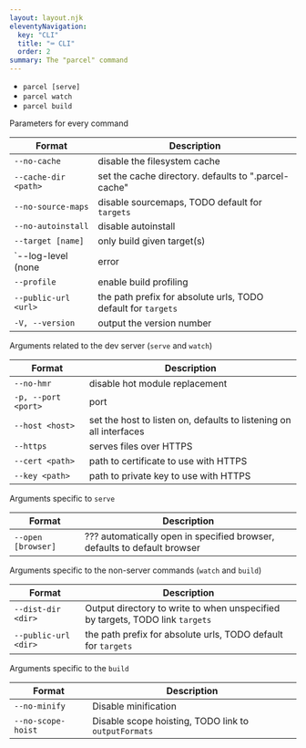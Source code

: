 ```yaml
---
layout: layout.njk
eleventyNavigation:
  key: "CLI"
  title: "⌨️ CLI"
  order: 2
summary: The "parcel" command
---
```


- `parcel [serve]`
- `parcel watch`
- `parcel build`

Parameters for every command

| Format                                       | Description                                                   |
| -------------------------------------------- | ------------------------------------------------------------- |
| `--no-cache`                                 | disable the filesystem cache                                  |
| `--cache-dir <path>`                         | set the cache directory. defaults to ".parcel-cache"          |
| `--no-source-maps`                           | disable sourcemaps, TODO default for `targets`                |
| `--no-autoinstall`                           | disable autoinstall                                           |
| `--target [name]`                            | only build given target(s)                                    |
| `--log-level (none|error|warn|info|verbose)` | set the log level                                             |
| `--profile`                                  | enable build profiling                                        |
| `--public-url <url>`                         | the path prefix for absolute urls, TODO default for `targets` |
| `-V, --version`                              | output the version number                                     |

Arguments related to the dev server (`serve` and `watch`)

| Format              | Description                                                        |
| ------------------- | ------------------------------------------------------------------ |
| `--no-hmr`          | disable hot module replacement                                     |
| `-p, --port <port>` | port                                                               |
| `--host <host>`     | set the host to listen on, defaults to listening on all interfaces |
| `--https`           | serves files over HTTPS                                            |
| `--cert <path>`     | path to certificate to use with HTTPS                              |
| `--key <path>`      | path to private key to use with HTTPS                              |

Arguments specific to `serve`

| Format             | Description                                                              |
| ------------------ | ------------------------------------------------------------------------ |
| `--open [browser]` | ??? automatically open in specified browser, defaults to default browser |

Arguments specific to the non-server commands (`watch` and `build`)

| Format               | Description                                                                   |
| -------------------- | ----------------------------------------------------------------------------- |
| `--dist-dir <dir>`   | Output directory to write to when unspecified by targets, TODO link `targets` |
| `--public-url <dir>` | the path prefix for absolute urls, TODO default for `targets`                 |

Arguments specific to the `build`

| Format             | Description                                          |
| ------------------ | ---------------------------------------------------- |
| `--no-minify`      | Disable minification                                 |
| `--no-scope-hoist` | Disable scope hoisting, TODO link to `outputFormats` |
